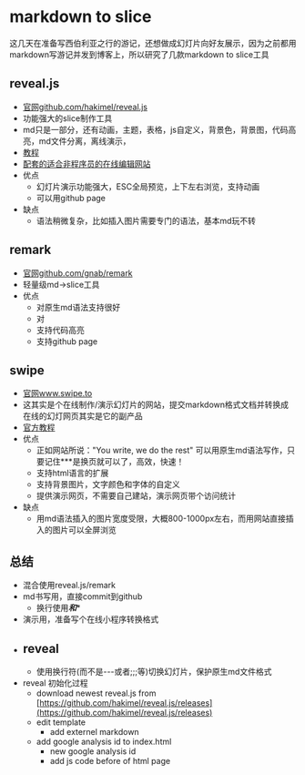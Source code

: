 # markdown to slice
这几天在准备写西伯利亚之行的游记，还想做成幻灯片向好友展示，因为之前都用markdown写游记并发到博客上，所以研究了几款markdown to slice工具

## reveal.js
- [官网github.com/hakimel/reveal.js](https://github.com/hakimel/reveal.js)
- 功能强大的slice制作工具
- md只是一部分，还有动画，主题，表格，js自定义，背景色，背景图，代码高亮，md文件分离，离线演示，
- [教程](http://lab.hakim.se/reveal-js/)
- [配套的适合非程序员的在线编辑网站](http://slides.com)
- 优点
    - 幻灯片演示功能强大，ESC全局预览，上下左右浏览，支持动画
    - 可以用github page
- 缺点
    - 语法稍微复杂，比如插入图片需要专门的语法，基本md玩不转

## remark
- [官网github.com/gnab/remark](https://github.com/gnab/remark)
- 轻量级md->slice工具
- 优点
    - 对原生md语法支持很好
    - 对
    - 支持代码高亮
    - 支持github page



## swipe
- [官网www.swipe.to](https://www.swipe.to/)
- 这其实是个在线制作/演示幻灯片的网站，提交markdown格式文档并转换成在线的幻灯网页其实是它的副产品
- [官方教程](https://www.swipe.to/markdown/)
- 优点
    - 正如网站所说："You write, we do the rest" 可以用原生md语法写作，只要记住***是换页就可以了，高效，快速！
    - 支持html语言的扩展
    - 支持背景图片，文字颜色和字体的自定义
    - 提供演示网页，不需要自己建站，演示网页带个访问统计
- 缺点
    - 用md语法插入的图片宽度受限，大概800-1000px左右，而用网站直接插入的图片可以全屏浏览



## 总结
- 混合使用reveal.js/remark
- md书写用，直接commit到github
    - 换行使用***和****
- 演示用，准备写个在线小程序转换格式
- reveal
    - 
    - 使用换行符(而不是---或者;;;等)切换幻灯片，保护原生md文件格式 <section data-markdown="example.md" data-separator="^\n\n\n" data-vertical="^\n\n"></section>
- reveal 初始化过程
    - download newest reveal.js from [https://github.com/hakimel/reveal.js/releases](https://github.com/hakimel/reveal.js/releases) 
    - edit template
        - add externel markdown
    - add google analysis id to index.html
        - new google analysis id
        - add js code before </body> of html page